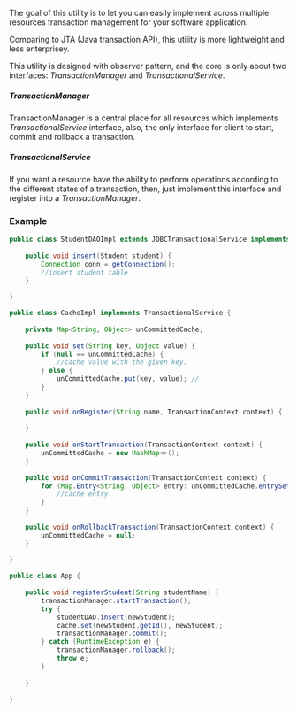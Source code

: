The goal of this utility is to let you can easily implement across multiple resources transaction management for your software application.

Comparing to JTA (Java transaction API), this utility is more lightweight and less enterprisey.

This utility is designed with observer pattern, and the core is only about two interfaces: *TransactionManager* and *TransactionalService*.

##### TransactionManager
TransactionManager is a central place for all resources which implements *TransactionalService* interface, also, the only interface for client to start, commit and rollback a transaction.

##### TransactionalService
If you want a resource have the ability to perform operations according to the different states of a transaction, then, just implement this interface and register into a *TransactionManager*.

### Example

```java
public class StudentDAOImpl extends JDBCTransactionalService implements StudentDAO {
    
    public void insert(Student student) {
        Connection conn = getConnection();
        //insert student table
    }    
    
}
```
```java
public class CacheImpl implements TransactionalService {
    
    private Map<String, Object> unCommittedCache; 
    
    public void set(String key, Object value) {
        if (null == unCommittedCache) {
            //cache value with the given key.
        } else {
            unCommittedCache.put(key, value); //    
        }
    }
    
    public void onRegister(String name, TransactionContext context) {
        
    }
    
    public void onStartTransaction(TransactionContext context) {
        unCommittedCache = new HashMap<>();
    }
    
    public void onCommitTransaction(TransactionContext context) {
        for (Map.Entry<String, Object> entry: unCommittedCache.entrySet()) {
            //cache entry.
        }       
    }
    
    public void onRollbackTransaction(TransactionContext context) {        
        unCommittedCache = null;
    }
    
}
```
```java
public class App {
            
    public void registerStudent(String studentName) {
        transactionManager.startTransaction();
        try {
            studentDAO.insert(newStudent);
            cache.set(newStudent.getId(), newStudent);
            transactionManager.commit();
        } catch (RuntimeException e) {
            transactionManager.rollback();
            throw e;
        }
        
    }
    
}
```     

